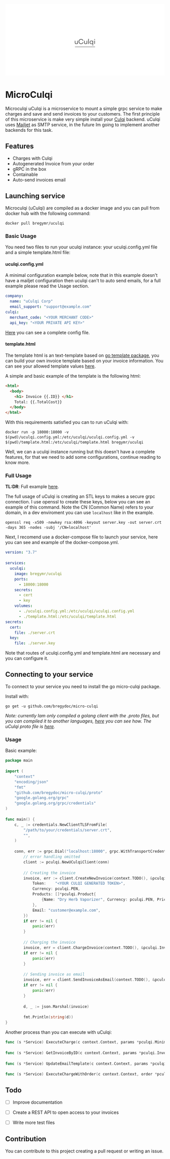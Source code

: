 ![logo](./uculqilogo.png)

# MicroCulqi

Microculqi uCulqi is a microservice to mount a simple grpc service to make charges and save and send invoices to your customers. The first principle of this microservice is make very simple install your [Culqi](https://culqi.com/) backend. uCulqi uses [Mailjet](https://www.mailjet.com/) as SMTP service, in the future Im going to implement another backends for this task.

## Features
- Charges with Culqi
- Autogenerated Invoice from your order
- gRPC in the box
- Containable
- Auto-send invoices email

## Launching service

Microculqi (uCulqi) are compiled as a docker image and you can pull from docker hub with the following command:

```shell
docker pull bregymr/uculqi
```

### Basic Usage

You need two files to run your uculqi instance: your uculqi.config.yml file and a simple template.html file:

#### uculqi.config.yml

A minimal configuration example below, note that in this example doesn't have a mailjet configuration then uculqi can't to auto send emails, for a full example please read the Usage section. 

```yaml
company:
  name: "uCulqi Corp"
  email_support: "support@example.com"
culqi:
  merchant_code: "<YOUR MERCHANT CODE>"
  api_key: "<YOUR PRIVATE API KEY>"
```

[Here](https://github.com/bregydoc/micro-culqi/blob/master/examples/server-mount/uculqi.config.yml) you can see a complete config file.

#### template.html

The template html is an text-template based on [go template package](https://golang.org/pkg/text/template/), you can build your own invoice template based on your invoice information. You can see your allowed template values [here](https://github.com/bregydoc/micro-culqi/blob/master/invoice_template.go).

A simple and basic example of the template is the following html:

```html
<html>
  <body>
    <h1> Invoice {{.ID}} </h1>
    Total: {{.TotalCost}}
  </body>
</html>
```



With this requirements satisfied you can to run uCulqi with:

```shell
docker run -p 18000:18000 -v $(pwd)/uculqi.config.yml:/etc/uculqi/uculqi.config.yml -v $(pwd)/template.html:/etc/uculqi/template.html bregymr/uculqi
```

Well, we can a uculqi instance running but this doesn't have a complete features, for that we need to add some configurations, continue reading to know more.

### Full Usage

**TL:DR**: Full example [here](https://github.com/bregydoc/micro-culqi/tree/master/examples/server-mount).

The full usage of uCulqi is creating an STL keys to makes a secure grpc connection. I use openssl to create these keys, below you can see an example of this command. Note the CN (Common Name) refers to your domain, in a dev enviroment you can use `localhost` like in the example.

```shell
openssl req -x509 -newkey rsa:4096 -keyout server.key -out server.crt -days 365 -nodes -subj '/CN=localhost'
```

Next, I recomend use a docker-compose file to launch your service, here you can see and example of the docker-compose.yml.

```yml
version: "3.7"

services:
  uculqi:
    image: bregymr/uculqi
    ports:
      - 18000:18000
    secrets:
      - cert
      - key
    volumes:
      - ./uculqi.config.yml:/etc/uculqi/uculqi.config.yml
      - ./template.html:/etc/uculqi/template.html
secrets:
  cert:
    file: ./server.crt
  key:
    file: ./server.key
```

Note that routes of uculqi.config.yml and template.html are necessary and you can configure it.

## Connecting to your service

To connect to your service you need to install the go micro-culqi package.

Install with:

```shell
go get -u github.com/bregydoc/micro-culqi
```

*Note: currently Iam only compiled a golang client with the .proto files, but you can compiled it to another languages, [here](https://grpc.io/) you can see how. The uCulqi proto file is [here](https://github.com/bregydoc/micro-culqi/blob/master/proto/system.proto).*

### Usage

Basic example:

```go
package main

import (
	"context"
	"encoding/json"
	"fmt"
	"github.com/bregydoc/micro-culqi/proto"
	"google.golang.org/grpc"
	"google.golang.org/grpc/credentials"
)

func main() {
	c, _ := credentials.NewClientTLSFromFile(
		"/path/to/your/credentials/server.crt",
		"",
	)
	
	conn, err := grpc.Dial("localhost:18000", grpc.WithTransportCredentials(c))
    	// error handling omitted
    	client := pculqi.NewUCulqiClient(conn)
    
    	// Creating the invoice
    	invoice, err := client.CreateNewInvoice(context.TODO(), &pculqi.MinimalInvoice{
    		Token:    "<YOUR CULQI GENERATED TOKEN>",
    		Currency: pculqi.PEN,
    		Products: []*pculqi.Product{
    			{Name: "Dry Herb Vaporizer", Currency: pculqi.PEN, Price: 20.0},
    		},
    		Email: "customer@example.com",
    	})
    	if err != nil {
    		panic(err)
    	}
    
    	// Charging the invoice
    	invoice, err = client.ChargeInvoice(context.TODO(), &pculqi.InvoiceID{Id: invoice.Id})
    	if err != nil {
    		panic(err)
    	}
    
    	// Sending invoice as email
    	invoice, err = client.SendInvoiceAsEmail(context.TODO(), &pculqi.InvoiceID{Id: invoice.Id})
    	if err != nil {
    		panic(err)
    	}
    
    	d, _ := json.Marshal(invoice)
    
    	fmt.Println(string(d))
}
```

Another process than you can execute with uCulqi:

```go
func (s *Service) ExecuteCharge(c context.Context, params *pculqi.MinimalInvoice) (*pculqi.Invoice, error){}

func (s *Service) GetInvoiceByID(c context.Context, params *pculqi.InvoiceID) (*pculqi.Invoice, error){}

func (s *Service) UpdateEmailTemplate(c context.Context, params *pculqi.TemplateData) (*pculqi.IsOk, error){}

func (s *Service) ExecuteChargeWithOrder(c context.Context, order *pculqi.Order) (*pculqi.Invoice, error){}
```



## Todo

- [ ] Improve documentation
- [ ] Create a REST API to open access to your invoices
- [ ] Write more test files



## Contribution

You can contribute to this project creating a pull request or writing an issue.



